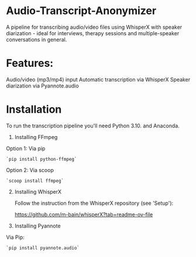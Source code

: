 # Audio-Transcript-Anonymizer

A pipeline for transcribing audio/video files using WhisperX with speaker diarization - ideal for interviews, therapy sessions and multiple-speaker conversations in general.

# Features:
Audio/video (mp3/mp4) input
Automatic transcription via WhisperX
Speaker diarization via Pyannote.audio

# Installation
To run the transcription pipeline you'll need Python 3.10. and Anaconda.

1. Installing FFmpeg
   
  Option 1: Via pip
  
    `pip install python-ffmpeg` 
   
  Option 2: Via scoop
  
    `scoop install ffmpeg` 
   
2. Installing WhisperX
   
   Follow the instruction from the WhisperX repository (see 'Setup'):
   
   https://github.com/m-bain/whisperX?tab=readme-ov-file
   
4. Installing Pyannote
   
  Via Pip:

    `pip install pyannote.audio` 

